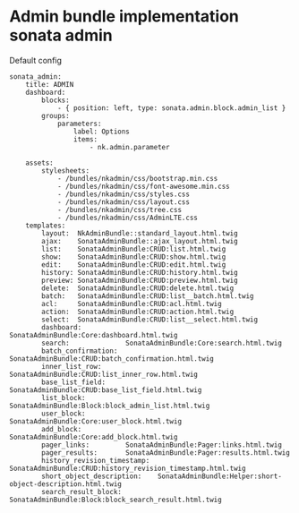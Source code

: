 Admin bundle implementation sonata admin
========================

Default config

    sonata_admin:
        title: ADMIN
        dashboard:
            blocks:
                - { position: left, type: sonata.admin.block.admin_list }
            groups:
                parameters:
                    label: Options
                    items:
                        - nk.admin.parameter
    
        assets:
            stylesheets:
                - /bundles/nkadmin/css/bootstrap.min.css
                - /bundles/nkadmin/css/font-awesome.min.css
                - /bundles/nkadmin/css/styles.css
                - /bundles/nkadmin/css/layout.css
                - /bundles/nkadmin/css/tree.css
                - /bundles/nkadmin/css/AdminLTE.css
        templates:
            layout:  NkAdminBundle::standard_layout.html.twig
            ajax:    SonataAdminBundle::ajax_layout.html.twig
            list:    SonataAdminBundle:CRUD:list.html.twig
            show:    SonataAdminBundle:CRUD:show.html.twig
            edit:    SonataAdminBundle:CRUD:edit.html.twig
            history: SonataAdminBundle:CRUD:history.html.twig
            preview: SonataAdminBundle:CRUD:preview.html.twig
            delete:  SonataAdminBundle:CRUD:delete.html.twig
            batch:   SonataAdminBundle:CRUD:list__batch.html.twig
            acl:     SonataAdminBundle:CRUD:acl.html.twig
            action:  SonataAdminBundle:CRUD:action.html.twig
            select:  SonataAdminBundle:CRUD:list__select.html.twig
            dashboard:           SonataAdminBundle:Core:dashboard.html.twig
            search:              SonataAdminBundle:Core:search.html.twig
            batch_confirmation:  SonataAdminBundle:CRUD:batch_confirmation.html.twig
            inner_list_row:      SonataAdminBundle:CRUD:list_inner_row.html.twig
            base_list_field:     SonataAdminBundle:CRUD:base_list_field.html.twig
            list_block:          SonataAdminBundle:Block:block_admin_list.html.twig
            user_block:          SonataAdminBundle:Core:user_block.html.twig
            add_block:           SonataAdminBundle:Core:add_block.html.twig
            pager_links:         SonataAdminBundle:Pager:links.html.twig
            pager_results:       SonataAdminBundle:Pager:results.html.twig
            history_revision_timestamp:  SonataAdminBundle:CRUD:history_revision_timestamp.html.twig
            short_object_description:    SonataAdminBundle:Helper:short-object-description.html.twig
            search_result_block: SonataAdminBundle:Block:block_search_result.html.twig
